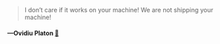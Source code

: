 > I don’t care if it works on your machine! We are not shipping your machine!
  #### —Ovidiu Platon [:scroll:](http://quotes.stormconsultancy.co.uk/quotes/11)